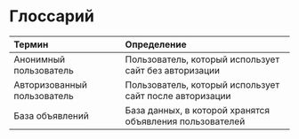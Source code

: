 # Глоссарий

| Термин | Определение |
|:--|:--|
| Анонимный пользователь | Пользователь, который использует сайт без авторизации |
| Авторизованный пользователь | Пользователь, который использует сайт после авторизации |
| База объявлений | База данных, в которой хранятся объявления пользователей |